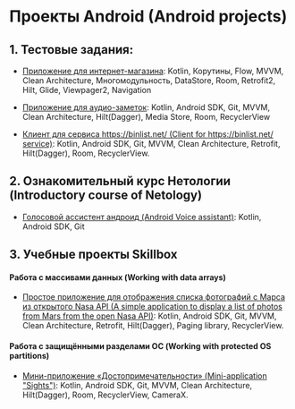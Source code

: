 # Проекты Android (Android projects)

## 1. Тестовые задания:

 - [Приложение для интернет-магазина](https://github.com/PoddubniySerg/TradeByBata.git):
Kotlin, Корутины, Flow, MVVM, Clean Architecture, Многомодульность, DataStore, Room, Retrofit2, Hilt, Glide, Viewpager2, Navigation

 - [Приложение для аудио-заметок](https://github.com/PoddubniySerg/VoiceNote.git):
Kotlin, Android SDK, Git, MVVM, Clean Architecture, Hilt(Dagger), Media Store, Room, RecyclerView

 - [Клиент для сервиса https://binlist.net/ (Client for https://binlist.net/ service)](https://github.com/PoddubniySerg/BinListNetClient.git):
Kotlin, Android SDK, Git, MVVM, Clean Architecture, Retrofit, Hilt(Dagger), Room, RecyclerView.

## 2. Ознакомительный курс Нетологии (Introductory course of Netology)

 - [Голосовой ассистент андроид (Android Voice assistant)](https://github.com/PoddubniySerg/AndroidVoiceAssistant.git):
Kotlin, Android SDK, Git

## 3. Учебные проекты Skillbox

#### Работа с массивами данных (Working with data arrays)

 - [Простое приложение для отображения списка фотографий с Марса из открытого Nasa API (A simple application to display a list of photos from Mars from the open Nasa API)](https://github.com/PoddubniySerg/MarsPhotosNasaAPI.git):
Kotlin, Android SDK, Git, MVVM, Clean Architecture, Retrofit, Hilt(Dagger), Paging library, RecyclerView.

#### Работа с защищёнными разделами ОС (Working with protected OS partitions)

 - [Мини-приложение «Достопримечательности» (Mini-application "Sights")](https://github.com/PoddubniySerg/Attractions.git):
Kotlin, Android SDK, Git, MVVM, Clean Architecture, Hilt(Dagger), Room, RecyclerView, CameraX.
